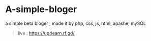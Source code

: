 # A-simple-bloger
a simple beta bloger , made it by php, css, js, html, apashe, mySQL

> live : https://up4earn.rf.gd/

